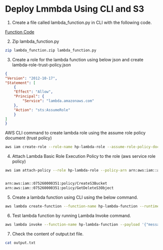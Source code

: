 # Deploy Lmmbda Using CLI and S3


1. Create a file called lambda_function.py in CLI with the following code. 

[Function Code](lambda_function.py)

2. Zip lambda_function.py 

```bash
zip lambda_function.zip lambda_function.py
```

3. Create a role for the lambda function using below json and create lambda-role-trust-policy.json

```json
{
"Version": "2012-10-17",
"Statement": [
    {
    "Effect": "Allow",
    "Principal": {
        "Service": "lambda.amazonaws.com"
    },
    "Action": "sts:AssumeRole"
    }
]
}
```
AWS CLI command to create lambda role using the assume role policy document (trust policy)
```bash
aws iam create-role --role-name hp-lambda-role --assume-role-policy-document file://lambda-role-trust-policy.json

```

4. Attach Lambda Basic Role Execution Policy to the role (aws service role policy)

```bash
aws iam attach-policy --role hp-lambda-role --policy-arn arn:aws:iam::aws:policy/service-role/AWSLambdaBasicExecutionRole


arn:aws:iam::075260000351:policy/CreateS3Bucket
arn:aws:iam::075260000351:policy/GetDeleteS3Object
```
5. Create a lambda function using CLI using the below command. 

```bash
aws lambda create-function --function-name hp-lambda-function --runtime python3.8 --role arn:aws:iam::ACCOUNT_ID:role/hp-lambda-role --handler lambda_function.event_handler --zip-file fileb://lambda_function.zip
```


6. Test lambda function by running Lambda Invoke command.
    
```bash
aws lambda invoke --function-name hp-lambda-function --payload '{"message":"Hello from lambda"}] output.txt --cli-binary-format raw-in-base64-out --log-type Tail --query 'LogResult' --output text | base64 -d

```

7. Check the content of output.txt file. 

```bash
cat output.txt
```
